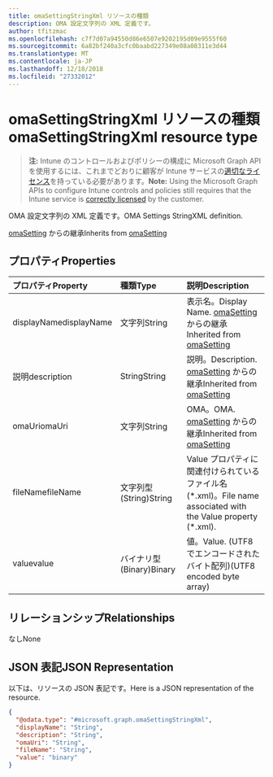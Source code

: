 ```yaml
---
title: omaSettingStringXml リソースの種類
description: OMA 設定文字列の XML 定義です。
author: tfitzmac
ms.openlocfilehash: c7f7d07a94550d86e6507e9202195d09e9555f60
ms.sourcegitcommit: 6a82bf240a3cfc0baabd227349e08a08311e3d44
ms.translationtype: MT
ms.contentlocale: ja-JP
ms.lasthandoff: 12/18/2018
ms.locfileid: "27332012"
---
```

# <a name="omasettingstringxml-resource-type"></a><span data-ttu-id="33aeb-103">omaSettingStringXml リソースの種類</span><span class="sxs-lookup"><span data-stu-id="33aeb-103">omaSettingStringXml resource type</span></span>

> <span data-ttu-id="33aeb-104">**注:** Intune のコントロールおよびポリシーの構成に Microsoft Graph API を使用するには、これまでどおりに顧客が Intune サービスの[適切なライセンス](https://go.microsoft.com/fwlink/?linkid=839381)を持っている必要があります。</span><span class="sxs-lookup"><span data-stu-id="33aeb-104">**Note:** Using the Microsoft Graph APIs to configure Intune controls and policies still requires that the Intune service is [correctly licensed](https://go.microsoft.com/fwlink/?linkid=839381) by the customer.</span></span>

<span data-ttu-id="33aeb-105">OMA 設定文字列の XML 定義です。</span><span class="sxs-lookup"><span data-stu-id="33aeb-105">OMA Settings StringXML definition.</span></span>

<span data-ttu-id="33aeb-106">[omaSetting](../resources/intune-deviceconfig-omasetting.md) からの継承</span><span class="sxs-lookup"><span data-stu-id="33aeb-106">Inherits from [omaSetting](../resources/intune-deviceconfig-omasetting.md)</span></span>

## <a name="properties"></a><span data-ttu-id="33aeb-107">プロパティ</span><span class="sxs-lookup"><span data-stu-id="33aeb-107">Properties</span></span>
|<span data-ttu-id="33aeb-108">プロパティ</span><span class="sxs-lookup"><span data-stu-id="33aeb-108">Property</span></span>|<span data-ttu-id="33aeb-109">種類</span><span class="sxs-lookup"><span data-stu-id="33aeb-109">Type</span></span>|<span data-ttu-id="33aeb-110">説明</span><span class="sxs-lookup"><span data-stu-id="33aeb-110">Description</span></span>|
|:---|:---|:---|
|<span data-ttu-id="33aeb-111">displayName</span><span class="sxs-lookup"><span data-stu-id="33aeb-111">displayName</span></span>|<span data-ttu-id="33aeb-112">文字列</span><span class="sxs-lookup"><span data-stu-id="33aeb-112">String</span></span>|<span data-ttu-id="33aeb-113">表示名。</span><span class="sxs-lookup"><span data-stu-id="33aeb-113">Display Name.</span></span> <span data-ttu-id="33aeb-114">[omaSetting](../resources/intune-deviceconfig-omasetting.md) からの継承</span><span class="sxs-lookup"><span data-stu-id="33aeb-114">Inherited from [omaSetting](../resources/intune-deviceconfig-omasetting.md)</span></span>|
|<span data-ttu-id="33aeb-115">説明</span><span class="sxs-lookup"><span data-stu-id="33aeb-115">description</span></span>|<span data-ttu-id="33aeb-116">String</span><span class="sxs-lookup"><span data-stu-id="33aeb-116">String</span></span>|<span data-ttu-id="33aeb-117">説明。</span><span class="sxs-lookup"><span data-stu-id="33aeb-117">Description.</span></span> <span data-ttu-id="33aeb-118">[omaSetting](../resources/intune-deviceconfig-omasetting.md) からの継承</span><span class="sxs-lookup"><span data-stu-id="33aeb-118">Inherited from [omaSetting](../resources/intune-deviceconfig-omasetting.md)</span></span>|
|<span data-ttu-id="33aeb-119">omaUri</span><span class="sxs-lookup"><span data-stu-id="33aeb-119">omaUri</span></span>|<span data-ttu-id="33aeb-120">文字列</span><span class="sxs-lookup"><span data-stu-id="33aeb-120">String</span></span>|<span data-ttu-id="33aeb-121">OMA。</span><span class="sxs-lookup"><span data-stu-id="33aeb-121">OMA.</span></span> <span data-ttu-id="33aeb-122">[omaSetting](../resources/intune-deviceconfig-omasetting.md) からの継承</span><span class="sxs-lookup"><span data-stu-id="33aeb-122">Inherited from [omaSetting](../resources/intune-deviceconfig-omasetting.md)</span></span>|
|<span data-ttu-id="33aeb-123">fileName</span><span class="sxs-lookup"><span data-stu-id="33aeb-123">fileName</span></span>|<span data-ttu-id="33aeb-124">文字列型 (String)</span><span class="sxs-lookup"><span data-stu-id="33aeb-124">String</span></span>|<span data-ttu-id="33aeb-125">Value プロパティに関連付けられているファイル名 (\*.xml)。</span><span class="sxs-lookup"><span data-stu-id="33aeb-125">File name associated with the Value property (\*.xml).</span></span>|
|<span data-ttu-id="33aeb-126">value</span><span class="sxs-lookup"><span data-stu-id="33aeb-126">value</span></span>|<span data-ttu-id="33aeb-127">バイナリ型 (Binary)</span><span class="sxs-lookup"><span data-stu-id="33aeb-127">Binary</span></span>|<span data-ttu-id="33aeb-128">値。</span><span class="sxs-lookup"><span data-stu-id="33aeb-128">Value.</span></span> <span data-ttu-id="33aeb-129">(UTF8 でエンコードされたバイト配列)</span><span class="sxs-lookup"><span data-stu-id="33aeb-129">(UTF8 encoded byte array)</span></span>|

## <a name="relationships"></a><span data-ttu-id="33aeb-130">リレーションシップ</span><span class="sxs-lookup"><span data-stu-id="33aeb-130">Relationships</span></span>
<span data-ttu-id="33aeb-131">なし</span><span class="sxs-lookup"><span data-stu-id="33aeb-131">None</span></span>
## <a name="json-representation"></a><span data-ttu-id="33aeb-132">JSON 表記</span><span class="sxs-lookup"><span data-stu-id="33aeb-132">JSON Representation</span></span>
<span data-ttu-id="33aeb-133">以下は、リソースの JSON 表記です。</span><span class="sxs-lookup"><span data-stu-id="33aeb-133">Here is a JSON representation of the resource.</span></span>
<!-- {
  "blockType": "resource",
  "@odata.type": "microsoft.graph.omaSettingStringXml"
}
-->
``` json
{
  "@odata.type": "#microsoft.graph.omaSettingStringXml",
  "displayName": "String",
  "description": "String",
  "omaUri": "String",
  "fileName": "String",
  "value": "binary"
}
```




